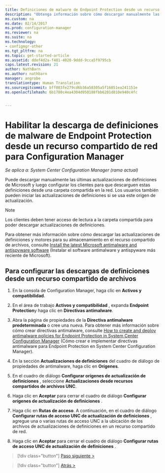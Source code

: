 ```yaml
---
title: Definiciones de malware de Endpoint Protection desde un recurso compartido de red | Microsoft Docs
description: "Obtenga información sobre cómo descargar manualmente las últimas actualizaciones de definiciones de Microsoft y, luego, configurar los clientes para que descarguen estas definiciones."
ms.custom: na
ms.date: 02/14/2017
ms.prod: configuration-manager
ms.reviewer: na
ms.suite: na
ms.technology:
- configmgr-other
ms.tgt_pltfrm: na
ms.topic: get-started-article
ms.assetid: ddef4d2a-f481-4020-9ddd-9cca5f9795cb
caps.latest.revision: 21
author: NathBarn
ms.author: nathbarn
manager: angrobe
translationtype: Human Translation
ms.sourcegitcommit: bff083fe279cd6b36a58305a5f16051ea241151e
ms.openlocfilehash: 6b1780c4ea4304d950188fbb6201d810e940c4fc


---
```


# <a name="enable-endpoint-protection-malware-definitions-to-download-from-a-network-share-for-configuration-manager"></a>Habilitar la descarga de definiciones de malware de Endpoint Protection desde un recurso compartido de red para Configuration Manager

*Se aplica a: System Center Configuration Manager (rama actual)*

 Puede descargar manualmente las últimas actualizaciones de definiciones de Microsoft y luego configurar los clientes para que descarguen estas definiciones desde una carpeta compartida en la red. Los usuarios también pueden iniciar las actualizaciones de definiciones si se usa este origen de actualización.

> [!NOTE]
>  Los clientes deben tener acceso de lectura a la carpeta compartida para poder descargar actualizaciones de definiciones.

 Para obtener más información sobre cómo descargar las actualizaciones de definiciones y motores para su almacenamiento en el recurso compartido de archivos, consulte [Install the latest Microsoft antimalware and antispyware software](http://www.microsoft.com/security/portal/Definitions/HowToForeFront.aspx) (Instalar el software antimalware y antispyware más reciente de Microsoft).

## <a name="to-configure-definition-downloads-from-a-file-share"></a>Para configurar las descargas de definiciones desde un recurso compartido de archivos

1.  En la consola de Configuration Manager, haga clic en **Activos y compatibilidad**.

2.  En el área de trabajo **Activos y compatibilidad** , expanda **Endpoint Protection**y haga clic en **Directivas antimalware**.

3.  Abra la página de propiedades de la **Directiva antimalware predeterminada** o cree una nueva. Para obtener más información sobre cómo crear directivas antimalware, consulte [How to create and deploy antimalware policies for Endpoint Protection in System Center Configuration Manager](endpoint-antimalware-policies.md) (Cómo crear e implementar directivas antimalware para Endpoint Protection en System Center Configuration Manager).

4.  En la sección **Actualizaciones de definiciones** del cuadro de diálogo de propiedades de antimalware, haga clic en **Orígenes**.

5.  En el cuadro de diálogo **Configurar orígenes de actualización de definiciones** , seleccione **Actualizaciones desde recursos compartidos de archivos UNC**.

6.  Haga clic en **Aceptar** para cerrar el cuadro de diálogo **Configurar orígenes de actualización de definiciones** .

7.  Haga clic en **Rutas de acceso**. A continuación, en el cuadro de diálogo **Configurar rutas de acceso UNC de actualización de definiciones** , agregue una o varias rutas de acceso UNC a la ubicación de los archivos de actualizaciones de definiciones en un recurso compartido de red.

8.  Haga clic en **Aceptar** para cerrar el cuadro de diálogo **Configurar rutas de acceso UNC de actualización de definiciones** .


> [!div class="button"]
[Paso siguiente >](endpoint-antimalware-policies.md)

> [!div class="button"]
[Atrás >](endpoint-configure-alerts.md)



<!--HONumber=Dec16_HO3-->


